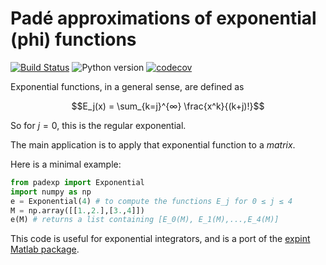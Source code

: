 # Padé approximations of exponential (phi) functions

[![Build Status](https://github.com/olivierverdier/padexp/actions/workflows/python_package.yml/badge.svg?branch=main)](https://github.com/olivierverdier/padexp/actions/workflows/python_package.yml?query=branch%3Amain)
![Python version](https://img.shields.io/badge/python-3.9,_3.10,_3.11,_3.12-blue.svg?style=flat-square)
[![codecov](https://codecov.io/github/olivierverdier/padexp/graph/badge.svg?token=Ea4XsTXw6A)](https://codecov.io/github/olivierverdier/padexp)


Exponential functions, in a general sense, are defined as

```math
E_j(x) = \sum_{k=j}^{∞} \frac{x^k}{(k+j)!}
```

So for $j=0$, this is the regular exponential.

The main application is to apply that exponential function to a *matrix*.

Here is a minimal example:

```python
from padexp import Exponential
import numpy as np
e = Exponential(4) # to compute the functions E_j for 0 ≤ j ≤ 4
M = np.array([[1.,2.],[3.,4]])
e(M) # returns a list containing [E_0(M), E_1(M),...,E_4(M)]
```
This code is useful for exponential integrators, and is a port of the [expint Matlab package](https://dl.acm.org/doi/10.1145/1206040.1206044).
